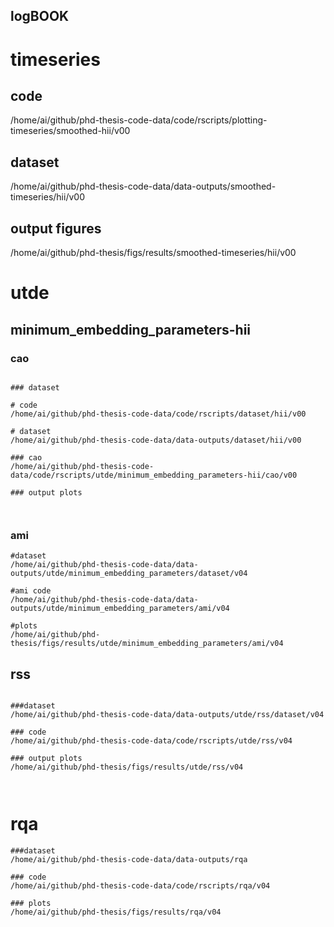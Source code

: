 logBOOK
---


# timeseries




## code
/home/ai/github/phd-thesis-code-data/code/rscripts/plotting-timeseries/smoothed-hii/v00 

## dataset
/home/ai/github/phd-thesis-code-data/data-outputs/smoothed-timeseries/hii/v00 

## output figures
/home/ai/github/phd-thesis/figs/results/smoothed-timeseries/hii/v00









# utde

## minimum_embedding_parameters-hii

### cao


```

### dataset

# code
/home/ai/github/phd-thesis-code-data/code/rscripts/dataset/hii/v00 

# dataset
/home/ai/github/phd-thesis-code-data/data-outputs/dataset/hii/v00 

### cao
/home/ai/github/phd-thesis-code-data/code/rscripts/utde/minimum_embedding_parameters-hii/cao/v00 

### output plots



```

### ami 

```
#dataset
/home/ai/github/phd-thesis-code-data/data-outputs/utde/minimum_embedding_parameters/dataset/v04 

#ami code
/home/ai/github/phd-thesis-code-data/data-outputs/utde/minimum_embedding_parameters/ami/v04 

#plots
/home/ai/github/phd-thesis/figs/results/utde/minimum_embedding_parameters/ami/v04 

```



## rss



```

###dataset
/home/ai/github/phd-thesis-code-data/data-outputs/utde/rss/dataset/v04 

### code
/home/ai/github/phd-thesis-code-data/code/rscripts/utde/rss/v04 

### output plots
/home/ai/github/phd-thesis/figs/results/utde/rss/v04 



```  




# rqa

```
###dataset
/home/ai/github/phd-thesis-code-data/data-outputs/rqa 

### code
/home/ai/github/phd-thesis-code-data/code/rscripts/rqa/v04 

### plots
/home/ai/github/phd-thesis/figs/results/rqa/v04 
```




